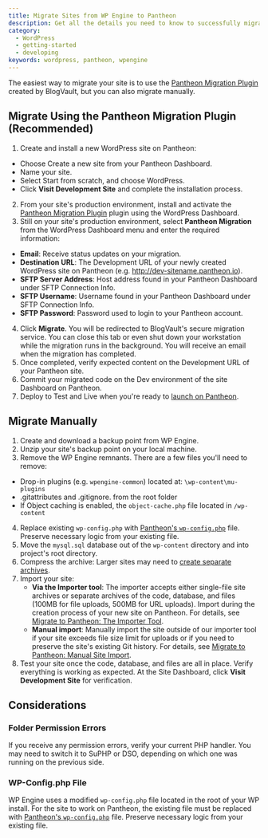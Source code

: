 ```yaml
---
title: Migrate Sites from WP Engine to Pantheon
description: Get all the details you need to know to successfully migrate your site away from WP Engine.
category:
  - WordPress
  - getting-started
  - developing
keywords: wordpress, pantheon, wpengine
---
```

The easiest way to migrate your site is to use the [Pantheon Migration Plugin](https://wordpress.org/plugins/bv-pantheon-migration/) created by BlogVault, but you can also migrate manually.

## Migrate Using the Pantheon Migration Plugin (Recommended)
1. Create and install a new WordPress site on Pantheon:
 - Choose Create a new site from your Pantheon Dashboard.
 - Name your site.
 - Select Start from scratch, and choose WordPress.
 - Click **Visit Development Site** and complete the installation process.
2. From your site's production environment, install and activate the [Pantheon Migration Plugin](https://wordpress.org/plugins/bv-pantheon-migration/) plugin using the WordPress Dashboard.
3. Still on your site's production environment, select **Pantheon Migration** from the WordPress Dashboard menu and enter the required information:
 - **Email**: Receive status updates on your migration.
 - **Destination URL**: The Development URL of your newly created WordPress site on Pantheon (e.g. http://dev-sitename.pantheon.io).
 - **SFTP Server Address**: Host address found in your Pantheon Dashboard under SFTP Connection Info.  
 - **SFTP Username**: Username found in your Pantheon Dashboard under SFTP Connection Info.
 - **SFTP Password**: Password used to login to your Pantheon account.
4. Click **Migrate**. You will be redirected to BlogVault's secure migration service. You can close this tab or even shut down your workstation while the migration runs in the background. You will receive an email when the migration has completed.  
5. Once completed, verify expected content on the Development URL of your Pantheon site.
6. Commit your migrated code on the Dev environment of the site Dashboard on Pantheon.
7. Deploy to Test and Live when you're ready to [launch on Pantheon](/docs/articles/going-live).

## Migrate Manually

1. Create and download a backup point from WP Engine.
2. Unzip your site's backup point on your local machine.
3. Remove the WP Engine remnants. There are a few files you'll need to remove:
  - Drop-in plugins (e.g. `wpengine-common`) located at: `\wp-content\mu-plugins`
  - .gitattributes and .gitignore. from the root folder
  - If Object caching is enabled, the `object-cache.php` file located in `/wp-content`
4. Replace existing `wp-config.php` with [Pantheon's `wp-config.php`](https://github.com/pantheon-systems/wordpress/blob/master/wp-config.php) file. Preserve necessary logic from your existing file.
5. Move the `mysql.sql` database out of the `wp-content` directory and into project's root directory.
6. Compress the archive: Larger sites may need to [create separate archives](/docs/articles/sites/migrate/export-an-existing-wordpress-site#manually-create-separate-site-archives).
7. Import your site:
      - **Via the Importer tool**: The importer accepts either single-file site archives or separate archives of the code, database, and files (100MB for file uploads, 500MB for URL uploads). Import during the creation process of your new site on Pantheon. For details, see [Migrate to Pantheon: The Importer Tool](/docs/articles/sites/migrate/#plan-the-import).
      - **Manual import**: Manually import the site outside of our importer tool if your site exceeds file size limit for uploads or if you need to preserve the site's existing Git history. For details, see [Migrate to Pantheon: Manual Site Import](/docs/articles/sites/migrate/manual-site-import).
8. Test your site once the code, database, and files are all in place. Verify everything is working as expected. At the Site Dashboard, click **Visit Development Site** for verification.

## Considerations

### Folder Permission Errors
If you receive any permission errors, verify your current PHP handler. You may need to switch it to SuPHP or DSO, depending on which one was running on the previous side.

### WP-Config.php File
WP Engine uses a modified `wp-config.php` file located in the root of your WP install. For the site to work on Pantheon, the existing file must be replaced with [Pantheon's `wp-config.php`](https://github.com/pantheon-systems/wordpress/blob/master/wp-config.php) file. Preserve necessary logic from your existing file.
